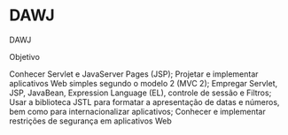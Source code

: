 DAWJ
====

DAWJ


Objetivo

Conhecer Servlet e JavaServer Pages (JSP);
Projetar e implementar aplicativos Web simples segundo o modelo 2 (MVC 2);
Empregar Servlet, JSP, JavaBean, Expression Language (EL), controle de sessão e Filtros;
Usar a biblioteca JSTL para formatar a apresentação de datas e números, bem como para internacionalizar aplicativos;
Conhecer e implementar restrições de segurança em aplicativos Web
